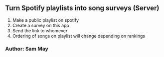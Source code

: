 ## Turn Spotify playlists into song surveys (Server)

1. Make a public playlist on spotify
2. Create a survey on this app
3. Send the link to whomever
4. Ordering of songs on playlist will change depending on rankings

### Author: Sam May
